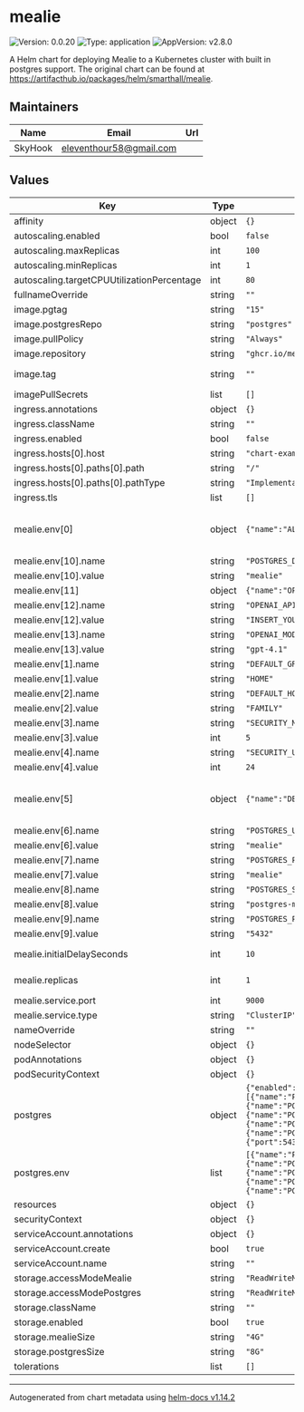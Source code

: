 # mealie

![Version: 0.0.20](https://img.shields.io/badge/Version-0.0.20-informational?style=flat-square) ![Type: application](https://img.shields.io/badge/Type-application-informational?style=flat-square) ![AppVersion: v2.8.0](https://img.shields.io/badge/AppVersion-v2.8.0-informational?style=flat-square)

A Helm chart for deploying Mealie to a Kubernetes cluster with built in postgres support. The original chart can be found at https://artifacthub.io/packages/helm/smarthall/mealie.

## Maintainers

| Name | Email | Url |
| ---- | ------ | --- |
| SkyHook | <eleventhour58@gmail.com> |  |

## Values

| Key | Type | Default | Description |
|-----|------|---------|-------------|
| affinity | object | `{}` |  |
| autoscaling.enabled | bool | `false` |  |
| autoscaling.maxReplicas | int | `100` |  |
| autoscaling.minReplicas | int | `1` |  |
| autoscaling.targetCPUUtilizationPercentage | int | `80` |  |
| fullnameOverride | string | `""` |  |
| image.pgtag | string | `"15"` | Which version of postgres to use if enabled |
| image.postgresRepo | string | `"postgres"` |  |
| image.pullPolicy | string | `"Always"` | The pull policy for mealie images |
| image.repository | string | `"ghcr.io/mealie-recipes/mealie"` | The repository for docker images to use |
| image.tag | string | `""` | Override the default app version with another version |
| imagePullSecrets | list | `[]` |  |
| ingress.annotations | object | `{}` |  |
| ingress.className | string | `""` |  |
| ingress.enabled | bool | `false` |  |
| ingress.hosts[0].host | string | `"chart-example.local"` |  |
| ingress.hosts[0].paths[0].path | string | `"/"` |  |
| ingress.hosts[0].paths[0].pathType | string | `"ImplementationSpecific"` |  |
| ingress.tls | list | `[]` |  |
| mealie.env[0] | object | `{"name":"ALLOW_SIGNUP","value":false}` | Basic environment variables for mealie, more can be found at https://docs.mealie.io/documentation/getting-started/installation/backend-config/. |
| mealie.env[10].name | string | `"POSTGRES_DB"` |  |
| mealie.env[10].value | string | `"mealie"` |  |
| mealie.env[11] | object | `{"name":"OPENAI_BASE_URL","value":"INSERT_YOUR_OPENAI_BASE_URL_HERE"}` | OpenAI API configuration |
| mealie.env[12].name | string | `"OPENAI_API_KEY"` |  |
| mealie.env[12].value | string | `"INSERT_YOUR_OPENAI_API_KEY_HERE"` |  |
| mealie.env[13].name | string | `"OPENAI_MODEL"` |  |
| mealie.env[13].value | string | `"gpt-4.1"` |  |
| mealie.env[1].name | string | `"DEFAULT_GROUP"` |  |
| mealie.env[1].value | string | `"HOME"` |  |
| mealie.env[2].name | string | `"DEFAULT_HOUSEHOLD"` |  |
| mealie.env[2].value | string | `"FAMILY"` |  |
| mealie.env[3].name | string | `"SECURITY_MAX_LOGIN_ATTEMPTS"` |  |
| mealie.env[3].value | int | `5` |  |
| mealie.env[4].name | string | `"SECURITY_USER_LOCKOUT_TIME"` |  |
| mealie.env[4].value | int | `24` |  |
| mealie.env[5] | object | `{"name":"DB_ENGINE","value":"sqlite"}` | Postgres Variables, to use postgres, change DB_ENGINE to postgres. The other variables are set to use the included postgres database by default. |
| mealie.env[6].name | string | `"POSTGRES_USER"` |  |
| mealie.env[6].value | string | `"mealie"` |  |
| mealie.env[7].name | string | `"POSTGRES_PASSWORD"` |  |
| mealie.env[7].value | string | `"mealie"` |  |
| mealie.env[8].name | string | `"POSTGRES_SERVER"` |  |
| mealie.env[8].value | string | `"postgres-mealie"` |  |
| mealie.env[9].name | string | `"POSTGRES_PORT"` |  |
| mealie.env[9].value | string | `"5432"` |  |
| mealie.initialDelaySeconds | int | `10` | The initial delay for the liveness and readiness probes for mealie |
| mealie.replicas | int | `1` | The number of api replicas to run. Only set above 1 if using postgres |
| mealie.service.port | int | `9000` |  |
| mealie.service.type | string | `"ClusterIP"` |  |
| nameOverride | string | `""` |  |
| nodeSelector | object | `{}` |  |
| podAnnotations | object | `{}` |  |
| podSecurityContext | object | `{}` |  |
| postgres | object | `{"enabled":false,"env":[{"name":"PGDATA","value":"/var/lib/postgresql/data/pgdata"},{"name":"POSTGRES_USER","value":"mealie"},{"name":"POSTGRES_PASSWORD","value":"mealie"},{"name":"POSTGRES_DB","value":"mealie"},{"name":"PG_USER","value":"mealie"}],"initialDelaySeconds":10,"service":{"port":5432,"type":"ClusterIP"}}` | Set postgres to true if you want to use the included postgres database. |
| postgres.env | list | `[{"name":"PGDATA","value":"/var/lib/postgresql/data/pgdata"},{"name":"POSTGRES_USER","value":"mealie"},{"name":"POSTGRES_PASSWORD","value":"mealie"},{"name":"POSTGRES_DB","value":"mealie"},{"name":"PG_USER","value":"mealie"}]` | # Postgres environment variables, leave PGDATA unchanged unless you know what you are doing. |
| resources | object | `{}` |  |
| securityContext | object | `{}` |  |
| serviceAccount.annotations | object | `{}` |  |
| serviceAccount.create | bool | `true` |  |
| serviceAccount.name | string | `""` |  |
| storage.accessModeMealie | string | `"ReadWriteMany"` | The accessMode that is supported. |
| storage.accessModePostgres | string | `"ReadWriteMany"` |  |
| storage.className | string | `""` | The storage class to use |
| storage.enabled | bool | `true` | Enable storage that isn't emphemeral |
| storage.mealieSize | string | `"4G"` | The size of the storage to allocate |
| storage.postgresSize | string | `"8G"` |  |
| tolerations | list | `[]` |  |

----------------------------------------------
Autogenerated from chart metadata using [helm-docs v1.14.2](https://github.com/norwoodj/helm-docs/releases/v1.14.2)
